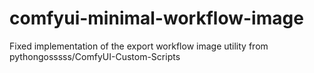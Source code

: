 # comfyui-minimal-workflow-image
Fixed implementation of the export workflow image utility from pythongosssss/ComfyUI-Custom-Scripts
